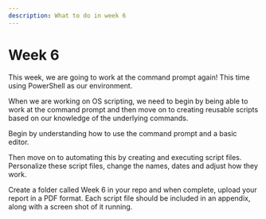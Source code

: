 ```yaml
---
description: What to do in week 6
---
```


# Week 6

This week, we are going to work at the command prompt again! This time using PowerShell as our environment.

When we are working on OS scripting, we need to begin by being able to work at the command prompt and then move on to creating reusable scripts based on our knowledge of the underlying commands.

Begin by understanding how to use the command prompt and a basic editor.

Then move on to automating this by creating and executing script files. Personalize these script files, change the names, dates and adjust how they work.

Create a folder called Week 6 in your repo and when complete, upload your report in a PDF format. Each script file should be included in an appendix, along with a screen shot of it running.
